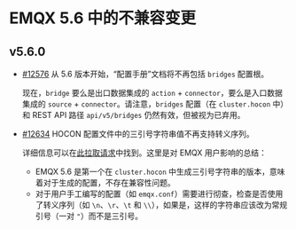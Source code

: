 # EMQX 5.6 中的不兼容变更

## v5.6.0

- [#12576](https://github.com/emqx/emqx/pull/12576) 从 5.6 版本开始，“配置手册”文档将不再包括 `bridges` 配置根。

  现在，`bridge` 要么是出口数据集成的 `action` + `connector`，要么是入口数据集成的 `source` + `connector`。请注意，`bridges` 配置（在 `cluster.hocon` 中）和 REST API 路径 `api/v5/bridges` 仍然有效，但被视为已弃用。

- [#12634](https://github.com/emqx/emqx/pull/12634) HOCON 配置文件中的三引号字符串值不再支持转义序列。

  详细信息可以在[此拉取请求](https://github.com/emqx/hocon/pull/290)中找到。这里是对 EMQX 用户影响的总结：

  - EMQX 5.6 是第一个在 `cluster.hocon` 中生成三引号字符串的版本，意味着对于生成的配置，不存在兼容性问题。
  - 对于用户手工编写的配置（如 `emqx.conf`）需要进行彻查，检查是否使用了转义序列（如 `\n`、`\r`、`\t` 和 `\\`），如果是，这样的字符串应该改为常规引号（一对 `"`）而不是三引号。

